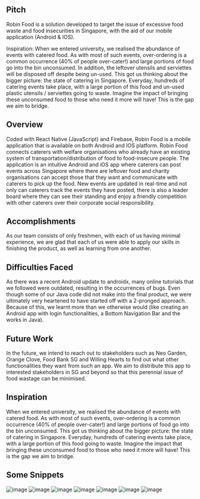 ## Pitch

Robin Food is a solution developed to target the issue of excessive food waste and food insecurities in Singapore, with the aid of our mobile application (Android & IOS).

Inspiration:
When we entered university, we realised the abundance of events with catered food. As with most of such events, over-ordering is a common occurrence (40% of people over-cater!) and large portions of food go into the bin unconsumed. In addition, the leftover utensils and serviettes will be disposed off despite being un-used. This got us thinking about the bigger picture: the state of catering in Singapore. Everyday, hundreds of catering events take place, with a large portion of this food and un-used plastic utensils / serviettes going to waste. Imagine the impact of bringing these unconsumed food to those who need it more will have! This is the gap we aim to bridge.

## Overview

Coded with React Native (JavaScript) and Firebase, Robin Food is a mobile application that is available on both Android and IOS platform. Robin Food connects caterers with welfare organisations who already have an existing system of transportation/distribution of food to food-insecure people. The application is an intuitive Android and iOS app where caterers can post events across Singapore where there are leftover food and charity organisations can accept those that they want and communicate with caterers to pick up the food. New events are updated in real-time and not only can caterers track the events they have posted, there is also a leader board where they can see their standing and enjoy a friendly competition with other caterers over their corporate social responsibility.

## Accomplishments

As our team consists of only freshmen, with each of us having minimal experience, we are glad that each of us were able to apply our skills in finishing the product, as well as learning from one another.

## Difficulties Faced

As there was a recent Android update to androidx, many online tutorials that we followed were outdated, resulting in the occurrences of bugs. Even though some of our Java code did not make into the final product, we were ultimately very heartened to have started off with a 2-pronged approach. Because of this, we learnt more than we otherwise would (like creating an Android app with login functionalities, a Bottom Navigation Bar and the works in Java).

## Future Work

In the future, we intend to reach out to stakeholders such as Neo Garden, Orange Clove, Food Bank SG and Willing Hearts to find out what other functionalities they want from such an app. We aim to distribute this app to interested stakeholders in SG and beyond so that this perennial issue of food wastage can be minimised.

## Inspiration

When we entered university, we realised the abundance of events with catered food. As with most of such events, over-ordering is a common occurrence (40% of people over-cater!) and large portions of food go into the bin unconsumed. This got us thinking about the bigger picture: the state of catering in Singapore. Everyday, hundreds of catering events take place, with a large portion of this food going to waste. Imagine the impact that bringing these unconsumed food to those who need it more will have! This is the gap we aim to bridge.

## Some Snippets

![image](https://user-images.githubusercontent.com/56498321/74599015-8db5e700-50b6-11ea-8602-6ccae7a4bc95.png)
![image](https://user-images.githubusercontent.com/56498321/74599027-c0f87600-50b6-11ea-8f1d-de51d34d9c50.png)
![image](https://user-images.githubusercontent.com/56498321/74599028-c48bfd00-50b6-11ea-9d55-adb35707d66b.png)
![image](https://user-images.githubusercontent.com/56498321/74599029-c786ed80-50b6-11ea-91be-f9bb74fe5a73.png)
![image](https://user-images.githubusercontent.com/56498321/74599034-cc4ba180-50b6-11ea-9cf9-bc57a24d2c51.png)
![image](https://user-images.githubusercontent.com/56498321/74599036-ceadfb80-50b6-11ea-8d76-cba2527e9835.png)
![image](https://user-images.githubusercontent.com/56498321/74599039-d2418280-50b6-11ea-93a6-e23eb24bee62.png)
